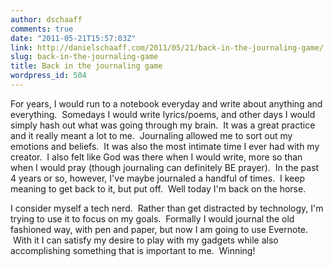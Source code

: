 ```yaml
---
author: dschaaff
comments: true
date: "2011-05-21T15:57:03Z"
link: http://danielschaaff.com/2011/05/21/back-in-the-journaling-game/
slug: back-in-the-journaling-game
title: Back in the journaling game
wordpress_id: 504
---
```


For years, I would run to a notebook everyday and write about anything and everything.  Somedays I would write lyrics/poems, and other days I would simply hash out what was going through my brain.  It was a great practice and it really meant a lot to me.  Journaling allowed me to sort out my emotions and beliefs.  It was also the most intimate time I ever had with my creator.  I also felt like God was there when I would write, more so than when I would pray (though journaling can definitely BE prayer).  In the past 4 years or so, however, I've maybe journaled a handful of times.  I keep meaning to get back to it, but put off.  Well today I'm back on the horse.  

I consider myself a tech nerd.  Rather than get distracted by technology, I'm trying to use it to focus on my goals.  Formally I would journal the old fashioned way, with pen and paper, but now I am going to use Evernote.  With it I can satisfy my desire to play with my gadgets while also accomplishing something that is important to me.  Winning!
